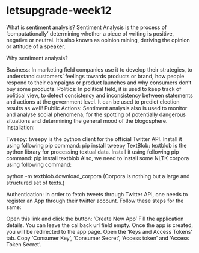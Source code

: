 # letsupgrade-week12
What is sentiment analysis?
Sentiment Analysis is the process of ‘computationally’ determining whether a piece of writing is positive, negative or neutral. It’s also known as opinion mining, deriving the opinion or attitude of a speaker.

Why sentiment analysis?

Business: In marketing field companies use it to develop their strategies, to understand customers’ feelings towards products or brand, how people respond to their campaigns or product launches and why consumers don’t buy some
products.
Politics: In political field, it is used to keep track of political view, to detect consistency and inconsistency between statements and actions at the government level. It can be used to predict election results as well!
Public Actions: Sentiment analysis also is used to monitor and analyse social phenomena, for the spotting of potentially dangerous situations and determining the general mood of the blogosphere.
Installation:




Tweepy: tweepy is the python client for the official Twitter API.
Install it using following pip command:
pip install tweepy
TextBlob: textblob is the python library for processing textual data.
Install it using following pip command:
pip install textblob
Also, we need to install some NLTK corpora using following command:

python -m textblob.download_corpora
(Corpora is nothing but a large and structured set of texts.)

Authentication:
In order to fetch tweets through Twitter API, one needs to register an App through their twitter account. Follow these steps for the same:

Open this link and click the button: ‘Create New App’
Fill the application details. You can leave the callback url field empty.
Once the app is created, you will be redirected to the app page.
Open the ‘Keys and Access Tokens’ tab.
Copy ‘Consumer Key’, ‘Consumer Secret’, ‘Access token’ and ‘Access Token Secret’.
